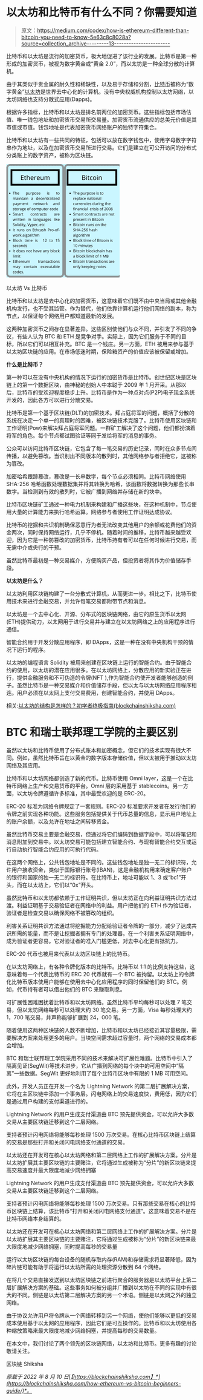 # 以太坊和比特币有什么不同？你需要知道

> 原文：<https://medium.com/codex/how-is-ethereum-different-than-bitcoin-you-need-to-know-5e63c8c8028a?source=collection_archive---------13----------------------->

比特币和以太坊是流行的加密货币，极大地促进了该行业的发展。比特币是第一种形成的加密货币，被视为数字黄金或“黄金 2.0”，而以太坊是一种全球分散的计算机。

由于其类似于贵金属的耐久性和稀缺性，以及易于存储和分割，[比特币](https://bitcoin.org/en/)被称为“数字黄金”[以太坊](https://ethereum.org/en/layer-2/)是世界去中心化的计算机。没有中央权威机构控制以太坊网络，以太坊网络也支持分散式应用(Dapps)。

根据许多指标，比特币和以太坊是排名前两位的加密货币。这些指标包括市场估值、唯一钱包地址和加密货币交易所交易量。加密货币流通供应的总美元价值是其市值或市值。钱包地址是代表加密货币网络账户的独特字符集合。

比特币和以太坊有一些共同的特征，包括可以放在数字钱包中，使用字母数字字符串作为地址，以及在加密货币交易所进行交易。它们是建立在可公开访问的分布式分类账上的数字资产，被称为区块链。

![](img/f94440197a69a134e46161875cebd987.png)

以太坊 Vs 比特币

比特币和以太坊是去中心化的加密货币，这意味着它们既不由中央当局或其他金融机构发行，也不受其监管。作为替代，他们依靠计算机运行他们网络的副本，称为节点，以保证每个网络用户都知道最新的发展。

这两种加密货币之间存在显著差异。这些区别使他们与众不同，并引发了不同的争议，有些人认为 BTC 和 ETH 是竞争对手。实际上，因为它们服务于不同的目标，所以它们可以相互补充。BTC 是一个钱庄。另一方面，ETH 被用来参与基于以太坊区块链的应用。在市场低迷时期，保险箱资产的价值应该被保留或增加。

**什么是比特币？**

第一种可以在没有中央机构的情况下运行的加密货币是比特币。创世纪区块是区块链上的第一个数据区块，由神秘的创始人中本聪于 2009 年 1 月开采。从那以后，比特币的受欢迎程度稳步上升。比特币是作为一种点对点(P2P)电子现金系统开发的，因此各方可以进行分散交易。

比特币是第一个基于区块链(DLT)的加密技术。拜占庭将军的问题，概括了分散的系统在决定一个单一的真理时的困难，被区块链技术克服了。比特币使用区块链和工作证明(Pow)来解决拜占庭将军问题。一群矿工解决了这个问题，他们都扮演着将军的角色。每个节点都试图验证等同于发给将军的消息的事务。

公众可以访问比特币区块链，它包含了每一笔交易的历史记录，同时在众多节点间传播，以避免篡改。当识别出不同版本的散列时，其他网络参与者拒绝它，这被称为篡改。

加密哈希跟踪篡改，篡改是一长串数字，每个节点必须相同。比特币网络使用 SHA-256 哈希函数处理数据集并将其转换为哈希，该函数将数据转换为那些长串数字。当检测到有效的散列时，它被广播到网络并存储在新的块中。

比特币区块链矿工通过一种电力机制来构建和广播这些块，在这种机制中，节点使用大量的计算能力来执行哈希运算。网络参与者使用工作证明达成协议。

比特币的挖掘和共识机制确保恶意行为者无法改变其他用户的余额或花费他们的资金两次，同时保持网络运行，几乎不停机。随着时间的推移，比特币越来越受欢迎，因为它是一种防篡改的加密货币，比特币持有者可以在任何时候进行交易，而无需中介或央行的干预。

虽然比特币最初是一种交易媒介，方便购买产品，但投资者将其作为价值储存手段。

**以太坊是什么？**

以太坊利用区块链构建了一台分散式计算机，从而更进一步。相比之下，比特币使用技术来进行金融交易，并允许每笔交易都附带节点和消息。

以太坊是一个去中心化、开源、分布式的区块链网络，由它的原生货币以太网(ETH)提供动力，以太网用于进行交易并与建立在以太坊网络之上的应用程序进行通信。

智能合约用于开发分散应用程序，即 DApps，这是一种在没有中央机构干预的情况下运行的程序。

以太坊的编程语言 Solidity 被用来创建在区块链上运行的智能合约。由于智能合约的使用，以太坊的潜在应用很多。在以太坊网络上，分散应用的新实验正在进行，提供金融服务和不可伪造的令牌(NFT ),作为智能合约使开发者能够创造的例子。虽然比特币是一种交易媒介和价值储存手段，但以太与以太坊网络应用程序相连。用户必须在以太网上支付交易费用，创建智能合约，并使用 DApps。

相关:[以太坊的结构是怎样的？初学者终极指南(blockchainshiksha.com)](https://blockchainshiksha.com/ethereum-layers-ultimate-guide/)

# BTC 和瑞士联邦理工学院的主要区别

虽然以太坊和比特币使用了分布式账本和加密概念，但它们的技术实现有很大不同。例如，虽然比特币旨在以黄金的数字版本存储价值，但以太被用于推动以太坊网络及其应用。

比特币和以太坊网络都创造了新的代币。比特币使用 Omni layer，这是一个在比特币网络上生产和交易货币的平台。Omni 层的采用基于 stablecoins。另一方面，以太坊令牌遵循许多标准，其中最受欢迎的是 ERC-20。

ERC-20 标准为网络令牌规定了一套规则。ERC-20 标准要求开发者在发行他们的令牌之前实现各种功能。这些服务包括提供关于代币总量的信息，显示用户地址上的账户余额，以及允许在地址之间转移资金。

虽然比特币交易主要是金融交易，但通过将它们编码到数据字段中，可以将笔记和消息附加到交易中。以太坊交易可能包括建立智能合约、与现有智能合约交互或运行自动执行智能合约应用的可执行代码。

在这两个网络上，公共钱包地址是不同的。这些钱包地址是独一无二的标识符，允许用户接收资金，类似于国际银行账号(IBAN)，这是金融机构用来确定客户账户的银行和国家的独一无二的标识符。在比特币上，地址可能以 1、3 或“bc1”开头，而在以太坊上，它们以“0x”开头。

虽然比特币和以太坊都依赖于工作证明共识，但以太坊正在向利益证明共识方法过渡。利益证明基于交易验证者在网络中的利益。用户把他们的 ETH 作为验证者，验证者是检查交易以确保网络不被篡改的组织。

利害关系证明共识方法通过将挖掘能力分配给验证者令牌的一部分，减少了达成共识所需的能量，而不是让挖掘者拥有专门的处理器。在一个利害关系证明网络中，成为验证者更容易。它对验证者的准入门槛更低，对去中心化更有抵抗力。

ERC-20 代币也被用来代表以太坊区块链上的比特币。

在以太坊网络上，有各种令牌化版本的比特币。比特币以 1:1 的比例支持这些，这意味着每一个代表比特币的 ERC 20 代币就有一个 BTC 被拘留。以太坊上的令牌化比特币版本使用户能够在使用去中心化应用程序的同时保留他们的 BTC。例如，代币持有者可以借出他们的 BTC 来赚取利息。

可扩展性困难困扰着比特币和以太坊网络。虽然比特币平均每秒可以处理 7 笔交易，但以太坊网络每秒可以处理大约 30 笔交易。另一方面，Visa 每秒处理大约 1，700 笔交易，并声称能够扩展到 24，000 笔。

随着使用这两种区块链的人数不断增加，比特币和以太坊已经接近其容量极限，需要解决方案来处理更多的用户。当块空间需求超过容量时，两个网络的交易成本都会增加。

BTC 和瑞士联邦理工学院采用不同的技术来解决可扩展性难题。比特币中引入了隔离见证(SegWit)等技术进步，它从广播到网络的每个块中的可用空间中“隔离”一些数据。SegWit 更好地利用了每个比特币区块中有限的 1 MB 可用空间。

此外，开发人员正在开发一个名为 Lightning Network 的第二层扩展解决方案，它将在主区块链中添加一个事务层。闪电网络上的交易速度快，费用低，因为它们是通过用户构建的支付渠道进行的。

Lightning Network 的用户生成支付渠道由 BTC 预先提供资金，可以允许大多数交易从主要区块链迁移到这个二层网络。

支持者预计闪电网络将能够每秒处理 1500 万次交易。在核心比特币区块链上结算的交易是那些打开和关闭闪电网络支付通道的交易。

以太坊还在开发可在核心以太坊网络和第二层网络上工作的扩展解决方案。分片是以太坊扩展其主要区块链的主要赌注，它将通过生成被称为“分片”的新区块链来提高交易速度并最大限度地减少网络拥塞

Lightning Network 的用户生成支付渠道由 BTC 预先提供资金，可以允许大多数交易从主要区块链迁移到这个二层网络。

支持者预计闪电网络将能够每秒处理 1500 万次交易。只有那些交易在核心的比特币区块链上结算，该比特币“打开和关闭闪电网络支付通道”。这意味着交易不是在比特币网络本身结算的。

以太坊还在开发可在核心以太坊网络和第二层网络上工作的扩展解决方案。分片是以太坊扩展其主要区块链的主要赌注，它将通过生成被称为“分片”的新区块链来最大限度地减少网络拥塞，同时提高每秒的交易量

运行以太坊区块链的每台设备的随机存取内存(RAM)和存储需求将显著降低，因为碎片链可能有助于将运行以太坊所需的处理资源分散到 64 个网络。

在将几个交易直接发送到以太坊区块链之前进行聚合的服务器是以太坊平台上第二层扩展解决方案的基础。这些事务如何被分组并广播到以太坊在不同的实现中有很大的不同。侧链是以太坊第二层解决方案的另一个术语。侧链是以太网之外的独立网络。

由于协议允许用户将令牌从一个网络转移到另一个网络，使他们能够以更低的交易成本使用基于以太网的应用程序，因此它们是可互操作的。比特币和以太坊使用各种缩放策略来最大限度地减少网络拥塞，并提高每秒的交易数量。

在本文中，我们讨论了两个领先的区块链网络，以太坊和比特币。更多有趣的讨论敬请关注。

区块链 Shiksha

*原载于 2022 年 8 月 10 日*[*【https://blockchainshiksha.com】*](https://blockchainshiksha.com/how-ethereum-vs-bitcoin-beginners-guide/)*。*